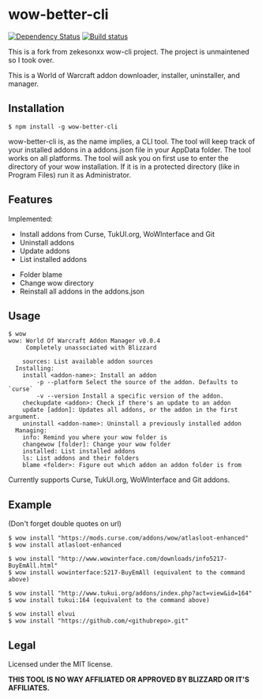 # wow-better-cli

[![Dependency Status](https://david-dm.org/daybr3ak/wow-better-cli.svg)](https://david-dm.org/daybr3ak/wow-better-cli)
[![Build status](https://ci.appveyor.com/api/projects/status/80n7g3005oy2csnw?svg=true)](https://ci.appveyor.com/project/DayBr3ak/wow-better-cli)

This is a fork from zekesonxx wow-cli project. The project is unmaintened so I took over.

This is a World of Warcraft addon downloader, installer, uninstaller, and manager.

## Installation
```text
$ npm install -g wow-better-cli
```
wow-better-cli is, as the name implies, a CLI tool. The tool will keep track of your installed addons in a addons.json file in your AppData folder. The tool works on all platforms. The tool will ask you on first use to enter the directory of your wow installation. If it is in a protected directory (like in Program Files) run it as Administrator.

## Features
Implemented:
* Install addons from Curse, TukUI.org, WoWInterface and Git
* Uninstall addons
* Update addons
* List installed addons
<!-- * Cache of addon zip files for reinstalling and the like -->
* Folder blame
* Change wow directory
* Reinstall all addons in the addons.json

<!-- Planned (in no particular order): -->
<!-- * Install addons from git/svn/hg repos -->
<!-- * Better user interface -->
<!-- * .addons.json backups -->
<!-- * Metadata display -->
<!-- * (far future) GUI -->
<!-- * logcat -->
<!-- * Saved variable messing with -->


## Usage
```text
$ wow
wow: World Of Warcraft Addon Manager v0.0.4
     Completely unassociated with Blizzard

    sources: List available addon sources
  Installing:
    install <addon-name>: Install an addon
        -p --platform Select the source of the addon. Defaults to `curse`
        -v --version Install a specific version of the addon.
    checkupdate <addon>: Check if there's an update to an addon
    update [addon]: Updates all addons, or the addon in the first argument.
    uninstall <addon-name>: Uninstall a previously installed addon
  Managing:
    info: Remind you where your wow folder is
    changewow [folder]: Change your wow folder
    installed: List installed addons
    ls: List addons and their folders
    blame <folder>: Figure out which addon an addon folder is from
```
Currently supports Curse, TukUI.org, WoWInterface and Git addons.

## Example

(Don't forget double quotes on url)
```text
$ wow install "https://mods.curse.com/addons/wow/atlasloot-enhanced"
$ wow install atlasloot-enhanced

$ wow install "http://www.wowinterface.com/downloads/info5217-BuyEmAll.html"
$ wow install wowinterface:5217-BuyEmAll (equivalent to the command above)

$ wow install "http://www.tukui.org/addons/index.php?act=view&id=164"
$ wow install tukui:164 (equivalent to the command above)

$ wow install elvui
$ wow install "https://github.com/<githubrepo>.git"

```

## Legal
Licensed under the MIT license.

**THIS TOOL IS NO WAY AFFILIATED OR APPROVED BY BLIZZARD OR IT'S AFFILIATES.**
